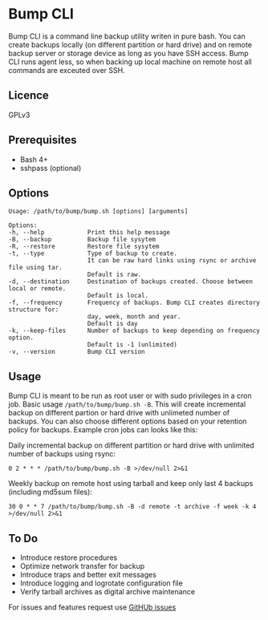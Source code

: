 # Bump CLI
Bump CLI is a command line backup utility writen in pure bash. You can create backups locally (on  different partition or hard drive) and on remote backup server or storage device as long as you have SSH access. Bump CLI runs agent less, so when backing up local machine on remote host all commands are exceuted over SSH.
## Licence
GPLv3
## Prerequisites
* Bash 4+
* sshpass (optional)
## Options
```
Usage: /path/to/bump/bump.sh [options] [arguments]

Options:
-h, --help            Print this help message
-B, --backup          Backup file sysytem
-R, --restore         Restore file sysytem
-t, --type            Type of backup to create.
                      It can be raw hard links using rsync or archive file using tar.
                      Default is raw.
-d, --destination     Destination of backups created. Choose between local or remote.
                      Default is local.
-f, --frequency       Frequency of backups. Bump CLI creates directory structure for:
                      day, week, month and year.
                      Default is day
-k, --keep-files      Number of backups to keep depending on frequency option.
                      Default is -1 (unlimited)
-v, --version         Bump CLI version
```
## Usage
Bump CLI is meant to be run as root user or with sudo privileges in a cron job.
Basic usage `/path/to/bump/bump.sh -B`. This will create incremental backup on different partion or hard drive with unlimeted number of backups. You can also choose different options based on your retention policy for backups. Example cron jobs can looks like this:

Daily incremental backup on different partition or hard drive with unlimited number of backups using rsync:
```
0 2 * * * /path/to/bump/bump.sh -B >/dev/null 2>&1
```
Weekly backup on remote host using tarball and keep only last 4 backups (including md5sum files):
```
30 0 * * 7 /path/to/bump/bump.sh -B -d remote -t archive -f week -k 4 >/dev/null 2>&1

```
## To Do
* Introduce restore procedures
* Optimize network transfer for backup
* Introduce traps and better exit messages
* Introduce logging and logrotate configuration file
* Verify tarball archives as digital archive maintenance

For issues and features request use [GitHUb issues](https://github.com/losisin/bump/issues)

